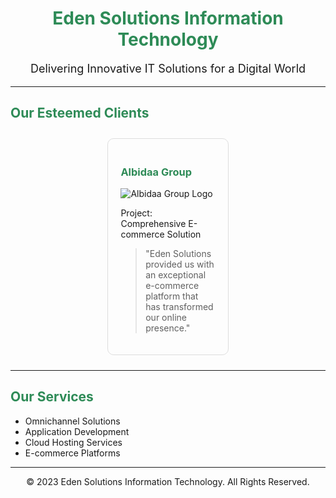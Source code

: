 <h1 style="color: #2E8B57; text-align: center;">Eden Solutions Information Technology</h1>

<p style="font-size: 18px; text-align: center;">Delivering Innovative IT Solutions for a Digital World</p>

<hr>

<h2 style="color: #2E8B57;">Our Esteemed Clients</h2>

<div style="display: flex; flex-wrap: wrap; justify-content: space-around;">
  <div style="width: 30%; margin: 10px; padding: 20px; border: 1px solid #ddd; border-radius: 10px;">
    <h3 style="color: #2E8B57;">Albidaa Group</h3>
    <img src="https://images.app.goo.gl/sKKxPZzefRowsrv27" alt="Albidaa Group Logo" style="max-width: 100%;">
    <p>Project: Comprehensive E-commerce Solution</p>
    <blockquote>"Eden Solutions provided us with an exceptional e-commerce platform that has transformed our online presence."</blockquote>
  </div>
  
  <!-- Repeat the above block for each client -->

</div>

<hr>

<h2 style="color: #2E8B57;">Our Services</h2>

<ul>
  <li>Omnichannel Solutions</li>
  <li>Application Development</li>
  <li>Cloud Hosting Services</li>
  <li>E-commerce Platforms</li>
  <!-- Add more services as needed -->
</ul>

<hr>

<p style="text-align: center;">© 2023 Eden Solutions Information Technology. All Rights Reserved.</p>
